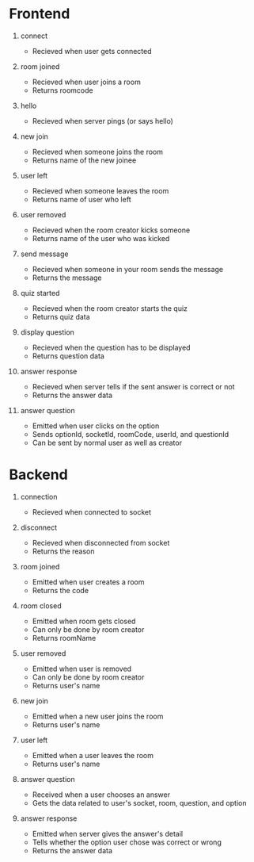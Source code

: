# Frontend
1) connect
    - Recieved when user gets connected

2) room joined
    - Recieved when user joins a room
    - Returns roomcode

3) hello
    - Recieved when server pings (or says hello)

4) new join
    - Recieved when someone joins the room
    - Returns name of the new joinee

5) user left
    - Recieved when someone leaves the room
    - Returns name of user who left

6) user removed
    - Recieved when the room creator kicks someone
    - Returns name of the user who was kicked

7) send message
    - Recieved when someone in your room sends the message
    - Returns the message

8) quiz started
    - Recieved when the room creator starts the quiz
    - Returns quiz data

9) display question
    - Recieved when the question has to be displayed
    - Returns question data

10) answer response
    - Recieved when server tells if the sent answer is correct or not
    - Returns the answer data

11) answer question
    - Emitted when user clicks on the option
    - Sends optionId, socketId, roomCode, userId, and questionId
    - Can be sent by normal user as well as creator


# Backend
1) connection
    - Recieved when connected to socket

2) disconnect
    - Recieved when disconnected from socket
    - Returns the reason

3) room joined
    - Emitted when user creates a room
    - Returns the code

4) room closed
    - Emitted when room gets closed
    - Can only be done by room creator
    - Returns roomName

5) user removed
    - Emitted when user is removed
    - Can only be done by room creator
    - Returns user's name

6) new join
    - Emitted when a new user joins the room
    - Returns user's name

7) user left
    - Emitted when a user leaves the room
    - Returns user's name

8) answer question
    - Received when a user chooses an answer
    - Gets the data related to user's socket, room, question, and option

9) answer response
    - Emitted when server gives the answer's detail
    - Tells whether the option user chose was correct or wrong
    - Returns the answer data

